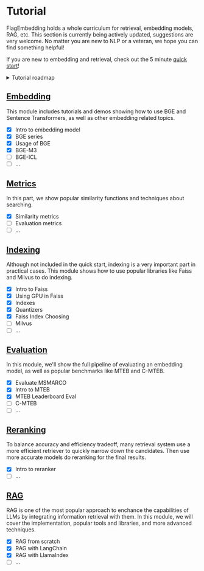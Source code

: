 # Tutorial

FlagEmbedding holds a whole curriculum for retrieval, embedding models, RAG, etc. This section is currently being actively updated, suggestions are very welcome. No matter you are new to NLP or a veteran, we hope you can find something helpful!

If you are new to embedding and retrieval, check out the 5 minute [quick start](./quick_start.ipynb)!

<details>
  <summary>Tutorial roadmap</summary>
    <img src="./tutorial_map.png"/>
</details>

## [Embedding](./1_Embedding)

This module includes tutorials and demos showing how to use BGE and Sentence Transformers, as well as other embedding related topics.

- [x] Intro to embedding model
- [x] BGE series
- [x] Usage of BGE
- [x] BGE-M3
- [ ] BGE-ICL
- [ ] ...

## [Metrics](./2_Metrics)

In this part, we show popular similarity functions and techniques about searching.

- [x] Similarity metrics
- [ ] Evaluation metrics
- [ ] ...

## [Indexing](./3_Indexing)

Although not included in the quick start, indexing is a very important part in practical cases. This module shows how to use popular libraries like Faiss and Milvus to do indexing.

- [x] Intro to Faiss
- [x] Using GPU in Faiss
- [x] Indexes
- [x] Quantizers
- [x] Faiss Index Choosing
- [ ] Milvus
- [ ] ...

## [Evaluation](./4_Evaluation)

In this module, we'll show the full pipeline of evaluating an embedding model, as well as popular benchmarks like MTEB and C-MTEB.

- [x] Evaluate MSMARCO
- [x] Intro to MTEB
- [x] MTEB Leaderboard Eval
- [ ] C-MTEB
- [ ] ...

## [Reranking](./5_Reranking/)

To balance accuracy and efficiency tradeoff, many retrieval system use a more efficient retriever to quickly narrow down the candidates. Then use more accurate models do reranking for the final results.

- [x] Intro to reranker
- [ ] ...

## [RAG](./6_RAG/)

RAG is one of the most popular approach to enchance the capabilities of LLMs by integrating information retrieval with them. In this module, we will cover the implementation, popular tools and libraries, and more advanced techniques.

- [x] RAG from scratch
- [x] RAG with LangChain
- [x] RAG with LlamaIndex
- [ ] ...